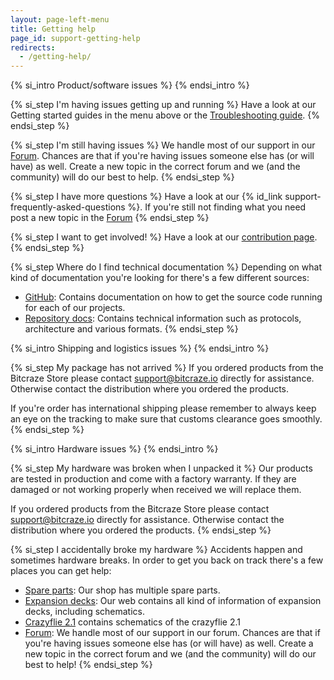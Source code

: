 ```yaml
---
layout: page-left-menu
title: Getting help
page_id: support-getting-help
redirects:
  - /getting-help/
---
```


{% si_intro Product/software issues %}
{% endsi_intro %}

{% si_step I'm having issues getting up and running %}
Have a look at our Getting started guides in the menu above or the
[Troubleshooting guide](/support/troubleshooting/).
{% endsi_step %}

{% si_step I'm still having issues %}
We handle most of our support in our [Forum](//forum.bitcraze.io). Chances are
that if you're having issues someone else has (or will have) as well.
Create a new topic in the correct forum and we (and the community) will do our
best to help.
{% endsi_step %}

{% si_step I have more questions %}
Have a look at our {% id_link support-frequently-asked-questions %}. If you're still not finding what you need post
a new topic in the [Forum](//forum.bitcraze.io)
{% endsi_step %}

{% si_step I want to get involved! %}
Have a look at our [contribution page](/development/contribute/).
{% endsi_step %}

{% si_step Where do I find technical documentation %}
Depending on what kind of documentation you're looking for there's a few
different sources:

* [GitHub](https://www.github.com/bitcraze): Contains documentation on how
to get the source code running for each of our projects.
* [Repository docs](/documentation/repository/): Contains technical information such as protocols,
architecture and various formats. 
{% endsi_step %}

{% si_intro Shipping and logistics issues %}
{% endsi_intro %}

{% si_step My package has not arrived %}
If you ordered products from the Bitcraze Store please contact
[support@bitcraze.io](mailto:support@bitcraze.io) directly for
assistance. Otherwise contact the distribution where you ordered the products.

If you're order has international shipping please remember to always keep an
eye on the tracking to make sure that customs clearance goes smoothly.
{% endsi_step %}

{% si_intro Hardware issues %}
{% endsi_intro %}

{% si_step My hardware was broken when I unpacked it %}
Our products are tested in production and come with a factory warranty. If they
are damaged or not working properly when received we will replace them.

If you ordered products from the Bitcraze Store please contact
[support@bitcraze.io](mailto:support@bitcraze.io) directly for
assistance. Otherwise contact the distribution where you ordered the products.
{% endsi_step %}

{% si_step I accidentally broke my hardware %}
Accidents happen and sometimes hardware breaks. In order to get you back on
track there's a few places you can get help:

* [Spare parts](//store.bitcraze.io/collections/spare-parts): Our shop has multiple spare parts.
* [Expansion decks](/documentation/system/platform/cf2-expansiondecks/): Our web contains all kind of information of expansion decks, including schematics.
* [Crazyflie 2.1](/products/crazyflie-2-1/) contains schematics of the crazyflie 2.1
* [Forum](//forum.bitcraze.io): We handle most of our support in our forum.
Chances are that if you're having issues someone else has (or will have) as well.
Create a new topic in the correct forum and we (and the community) will do our
best to help!
{% endsi_step %}
